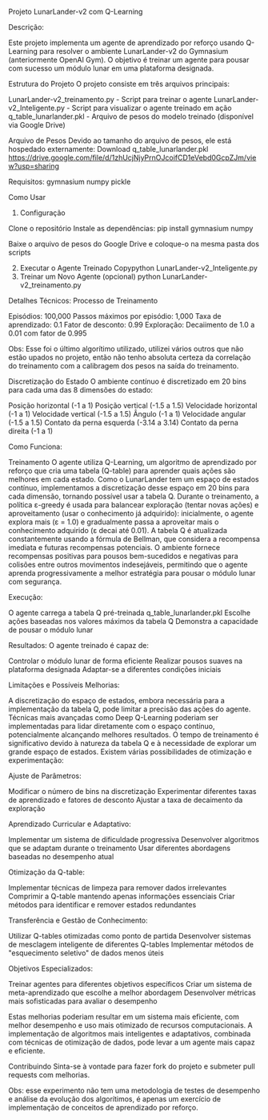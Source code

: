 Projeto LunarLander-v2 com Q-Learning


Descrição:

Este projeto implementa um agente de aprendizado por reforço usando Q-Learning para resolver o ambiente LunarLander-v2 do Gymnasium (anteriormente OpenAI Gym). O objetivo é treinar um agente para pousar com sucesso um módulo lunar em uma plataforma designada.

Estrutura do Projeto
O projeto consiste em três arquivos principais:

LunarLander-v2_treinamento.py - Script para treinar o agente
LunarLander-v2_Inteligente.py - Script para visualizar o agente treinado em ação
q_table_lunarlander.pkl - Arquivo de pesos do modelo treinado (disponível via Google Drive)

Arquivo de Pesos
Devido ao tamanho do arquivo de pesos, ele está hospedado externamente:
Download q_table_lunarlander.pkl https://drive.google.com/file/d/1zhUcjNjyPrnOJcoifCD1eVebd0GcpZJm/view?usp=sharing

Requisitos:
gymnasium
numpy
pickle

Como Usar
1. Configuração

Clone o repositório
Instale as dependências:
pip install gymnasium numpy

Baixe o arquivo de pesos do Google Drive e coloque-o na mesma pasta dos scripts

2. Executar o Agente Treinado
Copypython LunarLander-v2_Inteligente.py
3. Treinar um Novo Agente (opcional)
python LunarLander-v2_treinamento.py

Detalhes Técnicos:
Processo de Treinamento

Episódios: 100,000
Passos máximos por episódio: 1,000
Taxa de aprendizado: 0.1
Fator de desconto: 0.99
Exploração: Decaiimento de 1.0 a 0.01 com fator de 0.995

Obs: Esse foi o último algorítimo utilizado, utilizei vários outros que não estão upados no projeto, então não tenho absoluta certeza da correlação do treinamento com a calibragem dos pesos na saída do treinamento.

Discretização do Estado
O ambiente contínuo é discretizado em 20 bins para cada uma das 8 dimensões do estado:

Posição horizontal (-1 a 1)
Posição vertical (-1.5 a 1.5)
Velocidade horizontal (-1 a 1)
Velocidade vertical (-1.5 a 1.5)
Ângulo (-1 a 1)
Velocidade angular (-1.5 a 1.5)
Contato da perna esquerda (-3.14 a 3.14)
Contato da perna direita (-1 a 1)

Como Funciona:

Treinamento
O agente utiliza Q-Learning, um algoritmo de aprendizado por reforço que cria uma tabela (Q-table) para aprender quais ações são melhores em cada estado. Como o LunarLander tem um espaço de estados contínuo, implementamos a discretização desse espaço em 20 bins para cada dimensão, tornando possível usar a tabela Q. Durante o treinamento, a política ε-greedy é usada para balancear exploração (tentar novas ações) e aproveitamento (usar o conhecimento já adquirido): inicialmente, o agente explora mais (ε = 1.0) e gradualmente passa a aproveitar mais o conhecimento adquirido (ε decai até 0.01). A tabela Q é atualizada constantemente usando a fórmula de Bellman, que considera a recompensa imediata e futuras recompensas potenciais. O ambiente fornece recompensas positivas para pousos bem-sucedidos e negativas para colisões entre outros movimentos indesejáveis, permitindo que o agente aprenda progressivamente a melhor estratégia para pousar o módulo lunar com segurança.

Execução:

O agente carrega a tabela Q pré-treinada q_table_lunarlander.pkl
Escolhe ações baseadas nos valores máximos da tabela Q
Demonstra a capacidade de pousar o módulo lunar



Resultados:
O agente treinado é capaz de:

Controlar o módulo lunar de forma eficiente
Realizar pousos suaves na plataforma designada
Adaptar-se a diferentes condições iniciais

Limitações e Possíveis Melhorias:

A discretização do espaço de estados, embora necessária para a implementação da tabela Q, pode limitar a precisão das ações do agente. Técnicas mais avançadas como Deep Q-Learning poderiam ser implementadas para lidar diretamente com o espaço contínuo, potencialmente alcançando melhores resultados. O tempo de treinamento é significativo devido à natureza da tabela Q e à necessidade de explorar um grande espaço de estados.
Existem várias possibilidades de otimização e experimentação:

Ajuste de Parâmetros:

Modificar o número de bins na discretização
Experimentar diferentes taxas de aprendizado e fatores de desconto
Ajustar a taxa de decaimento da exploração


Aprendizado Curricular e Adaptativo:

Implementar um sistema de dificuldade progressiva
Desenvolver algoritmos que se adaptam durante o treinamento
Usar diferentes abordagens baseadas no desempenho atual


Otimização da Q-table:

Implementar técnicas de limpeza para remover dados irrelevantes
Comprimir a Q-table mantendo apenas informações essenciais
Criar métodos para identificar e remover estados redundantes


Transferência e Gestão de Conhecimento:

Utilizar Q-tables otimizadas como ponto de partida
Desenvolver sistemas de mesclagem inteligente de diferentes Q-tables
Implementar métodos de "esquecimento seletivo" de dados menos úteis


Objetivos Especializados:

Treinar agentes para diferentes objetivos específicos
Criar um sistema de meta-aprendizado que escolhe a melhor abordagem
Desenvolver métricas mais sofisticadas para avaliar o desempenho



Estas melhorias poderiam resultar em um sistema mais eficiente, com melhor desempenho e uso mais otimizado de recursos computacionais. A implementação de algoritmos mais inteligentes e adaptativos, combinada com técnicas de otimização de dados, pode levar a um agente mais capaz e eficiente.

Contribuindo
Sinta-se à vontade para fazer fork do projeto e submeter pull requests com melhorias.

Obs: esse experimento não tem uma metodologia de testes de desempenho e análise da evolução dos algorítimos, é apenas um exercício de implementação de conceitos de aprendizado por reforço.
